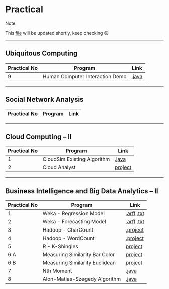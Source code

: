 # Practical
Note:

This [file](https://github.com/bhupendpatil/Practice/blob/master/Practical.md) will be updated shortly, keep checking :stuck_out_tongue_winking_eye:

___
## Ubiquitous Computing
Practical No | Program | Link
-- | -- | --
9 | Human Computer Interaction Demo | [.java](https://github.com/bhupendpatil/Practice/tree/master/Java/CloseableSimpleWarning.java)

___
## Social Network Analysis
Practical No | Program | Link
-- | -- | --

___
## Cloud Computing – II
Practical No | Program | Link
-- | -- | --
1 | CloudSim Existing Algorithm | [.java](https://github.com/bhupendpatil/Practice/blob/master/Java/CloudSimExistingAlgo.java)
2 | Cloud Analyst | [project](https://github.com/bhupendpatil/Practice/tree/master/Other/CloudAnalyst)

___
## Business Intelligence and Big Data Analytics – II
Practical No | Program | Link
-- | -- | --
1 | Weka - Regression Model | [.arff](https://github.com/bhupendpatil/Practice/blob/master/DataSet/house.arff) [.txt](https://github.com/bhupendpatil/Practice/blob/master/Weka/RegressionModel.txt)
2 | Weka - Forecasting Model | [.arff](https://github.com/bhupendpatil/Practice/blob/master/DataSet/weather.arff) [.txt](https://github.com/bhupendpatil/Practice/blob/master/Weka/ForecastingModel.txt)
3 | Hadoop - CharCount | [.project](https://github.com/bhupendpatil/Practice/tree/master/Java/Hadoop/charcount)
4 | Hadoop - WordCount | [.project](https://github.com/bhupendpatil/Practice/tree/master/Java/Hadoop/wordcountjob)
5 | R - K-Shingles | [project](https://github.com/bhupendpatil/Practice/blob/master/R/KShingles)
6 A | Measuring Similarity Bar Color | [project](https://github.com/bhupendpatil/Practice/blob/master/R/MeasuringSimilarityBarColor)
6 B | Measuring Similarity Euclidean | [project](https://github.com/bhupendpatil/Practice/blob/master/R/MeasuringSimilarityEuclidean)
7 | Nth Moment | [.java](https://github.com/bhupendpatil/Practice/blob/master/Java/NthMoment.java)
8 | Alon-Matias-Szegedy Algorithm | [.java](https://github.com/bhupendpatil/Practice/blob/master/Java/AMS.java)